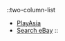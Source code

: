 ::two-column-list
* [PlayAsia](https://www.play-asia.com/nushishi-amakudaru-sato/13/702ept)
* [Search eBay](https://www.ebay.com/sch?&_nkw=mushishi+ds)
::
